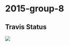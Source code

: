 # 2015-group-8

Travis Status
-------------
![](https://magnum.travis-ci.com/jhu-oose/2015-group-8.svg?token=yn8z5Kcxy4pNxCCzuAEr&branch=master)
